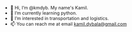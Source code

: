 - 👋 Hi, I’m @kmdyb. My name's Kamil.
- 🌱 I’m currently learning python.
- 💞️ I’m interested in transportation and logistics.
- 📫 You can reach me at email kamil.dybala@gmail.com

<!---
kmdyb/kmdyb is a ✨ special ✨ repository because its `README.md` (this file) appears on your GitHub profile.
You can click the Preview link to take a look at your changes.
--->
